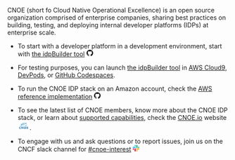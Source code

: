 CNOE (short fo Cloud Native Operational Excellence) is an open source organization comprised of enterprise companies, sharing best practices on building, testing, and deploying internal developer platforms (IDPs) at enterprise scale.

- To start with a developer platform in a development environment, start with [the idpBuilder tool](https://github.com/cnoe-io/idpbuilder) <img src="https://raw.githubusercontent.com/cnoe-io/.github/main/profile/images/github.png" alt="github" style="height: 15px;" />

- For testing purposes, you can launch [the idpBuilder tool](https://github.com/cnoe-io/idpbuilder) in [AWS Cloud9](https://aws.amazon.com/pm/cloud9), [DevPods](https://devpod.sh/), or [GitHub Codespaces](https://github.com/features/codespaces).
- To run the CNOE IDP stack on an Amazon account, check the [AWS reference implementation](https://github.com/cnoe-io/reference-implementation-aws) <img src="https://raw.githubusercontent.com/cnoe-io/.github/main/profile/images/github.png" alt="github" style="height: 15px;" />

- To see the latest list of CNOE members, know more about the CNOE IDP stack, or learn about [supported capabilities](https://cnoe.io/docs/category/technology-capabilities), check the [CNOE.io](https://cnoe.io) website <img src="https://raw.githubusercontent.com/cnoe-io/.github/main/profile/images/logo-02.png" alt="cnoe" style="height: 20px;" />.
- To engage with us and ask questions or to report issues, join us on the CNCF slack channel for [#cnoe-interest](https://cloud-native.slack.com/archives/C05TN9WFN5S) <img src="https://raw.githubusercontent.com/cnoe-io/.github/main/profile/images/slack.png"
     alt="slack" style="height: 15px;" />
